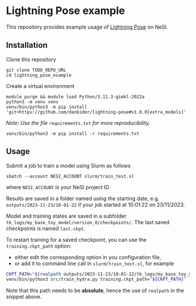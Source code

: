 # Lightning Pose example

This repository provides example usage of [Lightning Pose](https://github.com/danbider/lightning-pose) on NeSI.


## Installation

Clone this repository

```
git clone TODO_REPO_URL
cd lightning_pose_example
```

Create a virtual environment

```
module purge && module load Python/3.11.3-gimkl-2022a
python3 -m venv venv
venv/bin/python3 -m pip install 'git+https://github.com/danbider/lightning-pose#v1.0.0[extra_models]'
```

*Note: Use the file `requirements.txt` for more reproducibility.*

```
venv/bin/python3 -m pip install -r requirements.txt
```


## Usage

Submit a job to train a model using Slurm as follows

```
sbatch --account NESI_ACCOUNT slurm/train_test.sl
```

where `NESI_ACCOUNT` is your NeSI project ID.

Results are saved in a folder named using the starting date, e.g. `outputs/2023-11-23/10-01-22` if your job started at 10:01:22 on 23/11/2023.

Model and training states are saved in a subfolder `tb_logs/my_base_toy_model/version_0/checkpoints/`.
The last saved checkpoints is named `last.ckpt`.

To restart training for a saved checkpoint, you can use the `training.ckpt_path` option:

- either edit the corresponding option in you configuration file,
- or add it to command line call in `slurm/train_test.sl`, for example

```bash
CKPT_PATH="$(realpath outputs/2023-11-23/10-01-22/tb_logs/my_base_toy_model/version_0/checkpoints/last.ckpt)"
venv/bin/python3 src/train_hydra.py training.ckpt_path="${CKPT_PATH}"
```

Note that this path needs to be **absolute**, hence the use of `realpath` in the snippet above.

